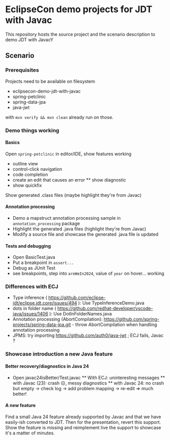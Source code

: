 # EclipseCon demo projects for JDT with Javac

This repository hosts the source project and the scenario description to demo JDT with JavacY

## Scenario

### Prerequisites

Projects need to be available on filesystem
* eclipsecon-demo-jdt-with-javac
* spring-petclinic
* spring-data-jpa
* java-jwt

with `mvn verify && mvn clean` already run on those.

### Demo things working

#### Basics

Open `spring-petclinic` in editor/IDE, show features working
* outline view
* control-click navigation
* code completion
* create an edit that causes an error
  ** show diagnostic
* show quickfix

Show generated .class files (maybe highlight they're from Javac)

#### Annotation processing

* Demo a mapstruct annotation processing sample in `annotation_processing` package
* Highlight the generated .java files (highlight they're from Javac)
* Modify a source file and showcase the generated .java file is updated

#### Tests and debugging

* Open BasicTest.java
* Put a breakpoint in `assert...`
* Debug as JUnit Test
* see breakpoints, step into `areWeIn2024`, value of `year` on hover... working

### Differences with ECJ

* Type inference ( https://github.com/eclipse-jdt/eclipse.jdt.core/issues/494 ): Use TypeInferenceDemo.java
* dots in folder name ( https://github.com/redhat-developer/vscode-java/issues/1406 ): Use DotInFolderNames.java
* Annotation processing (AbortCompilation): https://github.com/spring-projects/spring-data-jpa.git - throw AbortCompilation when handling annotation processing
* JPMS: try importing https://github.com/auth0/java-jwt ; ECJ fails, Javac ?

### Showcase introduction a new Java feature

#### Better recovery/diagnostics in Java 24

* Open javac24isBetter/Test.javac
  ** With ECJ: uninteresting messages
  ** with Javac (23): crash ☹️, messy diagnostics
  ** with Javac 24: no crash but empty -> check log -> add problem mapping -> re-edit => much better!

#### A new feature

Find a small Java 24 feature already supported by Javac and that we have easily-ish converted to JDT. Then for the presentation, revert this support. Show the feature is missing and reimplement live the support to showcase it's a matter of minutes.